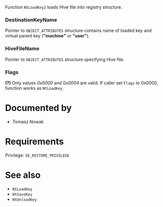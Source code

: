 Function `NtLoadKey2` loads Hive file into registry structure.

### DestinationKeyName

Pointer to `OBJECT_ATTRIBUTES` structure contains name of loaded key and virtual parent key (**"machine"** or **"user"**).

### HiveFileName

Pointer to `OBJECT_ATTRIBUTES` structure specifying Hive file.

### Flags

**(?)** Only values *0x0000* and *0x0004* are valid. If caller set `Flags` to 0x0000, function works as `NtLoadKey`.

# Documented by

* Tomasz Nowak

# Requirements

Privilege: `SE_RESTORE_PRIVILEGE`

# See also

* `NtLoadKey`
* `NtSaveKey`
* `NtUnloadKey`
